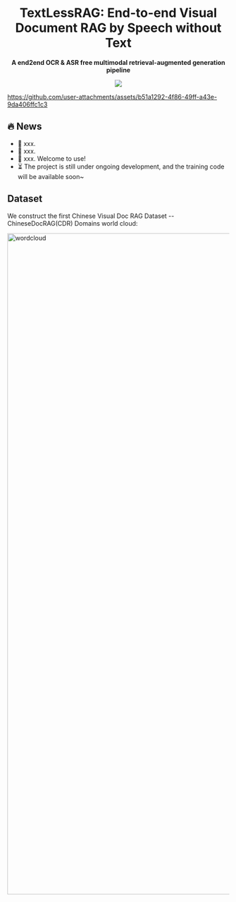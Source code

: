 



# <div align="center">TextLessRAG: End-to-end Visual Document RAG by Speech without Text<div>

<div align="center">
<!-- <h1>A Multi-round Multi-modal Reinforcement Learning Framework</h1> -->
<p><strong>A end2end OCR & ASR free multimodal retrieval-augmented generation pipeline </strong></p>
<!-- <a href="https://arxiv.org/pdf/2505.22019" target="_blank"><img src=https://img.shields.io/badge/Paper-arXiv-red></a> -->
<a href='https://huggingface.co/datasets/hit12345/textlessrag/tree/main'><img src='https://img.shields.io/badge/%F0%9F%A4%97%20Hugging%20Face-Datasets-green'></a>
<!-- <a href="https://huggingface.co/autumncc/Qwen2.5-VL-7B-VRAG" target="_blank"><img src=https://img.shields.io/badge/%F0%9F%A4%97%20Hugging%20Face-data-blue></a> -->
</div>

https://github.com/user-attachments/assets/b51a1292-4f86-49ff-a43e-9da406ffc1c3

## 🔥 News
- 🎉 xxx.
- 🎉 xxx.
- 🎉 xxx. Welcome to use!
- ⏳ The project is still under ongoing development, and the training code will be available soon~
<!-- - ⌛️ Training code will be released soon. -->
<!-- - 🎉 Our framework integrates various embedding models, enabling you to create your own retriever.
- 🎉 We have released the ViDoSeek dataset, which is suitable for Retrieval-augmented Generation in the large visually rich document collection. -->



## Dataset
We construct the first Chinese Visual Doc RAG Dataset -- ChineseDocRAG(CDR)
Domains world cloud:






<img width="3000" height="1500" alt="wordcloud" src="https://github.com/user-attachments/assets/556408ce-8d54-41e2-9bca-a8494a8879ee" />





